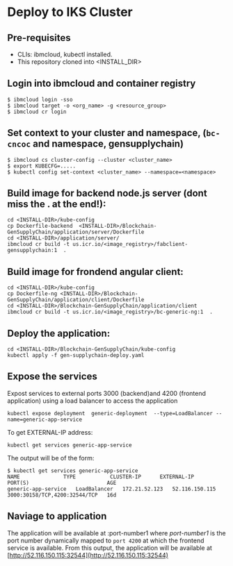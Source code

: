# Deploy to IKS Cluster
  
## Pre-requisites
- CLIs: ibmcloud, kubectl installed.
- This repository cloned into <INSTALL_DIR>

## Login into ibmcloud and container registry
```
$ ibmcloud login -sso
$ ibmcloud target -o <org_name> -g <resource_group>
$ ibmcloud cr login
```
## Set context to your cluster and namespace, (`bc-cncoc` and namespace, gensupplychain)
```
$ ibmcloud cs cluster-config --cluster <cluster_name>
$ export KUBECFG=.....
$ kubectl config set-context <cluster_name> --namespace=<namespace>
```
## Build image for backend node.js server (dont miss the . at the end!):
```
cd <INSTALL-DIR>/kube-config
cp Dockerfile-backend  <INSTALL-DIR>/Blockchain-GenSupplyChain/application/server/Dockerfile
cd <INSTALL-DIR>/application/server/
ibmcloud cr build -t us.icr.io/<image_registry>/fabclient-gensupplychain:1  .
```
## Build image for frondend angular client:
```
cd <INSTALL-DIR>/kube-config
cp Dockerfile-ng <INSTALL-DIR>/Blockchain-GenSupplyChain/application/client/Dockerfile
cd <INSTALL-DIR>/Blockchain-GenSupplyChain/application/client
ibmcloud cr build -t us.icr.io/<image_registry>/bc-generic-ng:1  .
```
## Deploy the application:
```
cd <INSTALL-DIR>/Blockchain-GenSupplyChain/kube-config
kubectl apply -f gen-supplychain-deploy.yaml
```
## Expose the services 
Expost services to external ports 3000 (backend)and 4200 (frontend application) using a load balancer to access the application
```
kubectl expose deployment  generic-deployment  --type=LoadBalancer --name=generic-app-service
```
To get EXTERNAL-IP address:
```
kubectl get services generic-app-service
```
The output will be of the form:
```
$ kubectl get services generic-app-service
NAME              TYPE           CLUSTER-IP      EXTERNAL-IP      PORT(S)                         AGE
generic-app-service   LoadBalancer   172.21.52.123   52.116.150.115   3000:30158/TCP,4200:32544/TCP   16d
```
## Naviage to application 
The application will be available at <EXTERNAL-IP>:port-number1 where _port-number1_ is the port number dynamically mapped to `port 4200` at which the frontend service is available.  From this output, the application will be available at [http://52.116.150.115:32544](http://52.116.150.115:32544)
  
  
